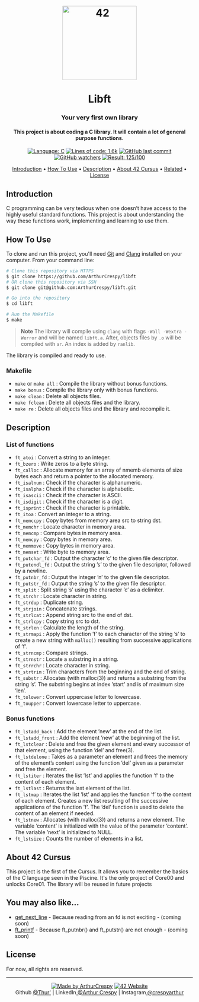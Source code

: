 <h1 align="center">
  <br>
  <a href="http://www.github.com/ArthurCrespy"><img src="https://42.fr/wp-content/uploads/2021/05/42-Final-sigle-seul.svg" alt="42" width="200"></a>
  <br><br>
  Libft
  <br>
</h1>

<h3 align="center">Your very first own library</h3>

<h4 align="center">This project is about coding a C library. It will contain a lot of general purpose functions.</a></h4>

<p align="center">
    <a href="https://github.com/ArthurCrespy/libft/search?l=c"> <img alt="Language: C" src="https://img.shields.io/badge/language-C-orange"></a>
    <a href="https://github.com/ArthurCrespy/libft"> <img alt="Lines of code: 1.6k" src="https://img.shields.io/badge/total%20lines-1.6k-blue"></a>
    <a href="https://github.com/ArthurCrespy/libft/commits"> <img alt="GitHub last commit" src="https://img.shields.io/github/last-commit/ArthurCrespy/libft?color=yellow"></a>
    <a href="https://github.com/ArthurCrespy/libft/watchers"> <img alt="GitHub watchers" src="https://img.shields.io/github/watchers/ArthurCrespy/libft?color=ff69b4"></a>
    <a href="https://projects.intra.42.fr/42cursus-libft/acrespy"> <img alt="Result: 125/100" src="https://img.shields.io/badge/result-125/100-brightgreen"></a>
  
</p>

<p align="center">
  <a href="#introduction">Introduction</a> •
  <a href="#how-to-use">How To Use</a> •
  <a href="#description">Description</a> •
  <a href="#about-42-cursus">About 42 Cursus</a> •
  <a href="#you-may-also-like">Related</a> •
  <a href="#license">License</a>
</p>

## Introduction

C programming can be very tedious when one doesn’t have access to the highly useful standard functions. This project is about understanding the way these functions work, implementing and learning to use them.

## How To Use

To clone and run this project, you'll need [Git](https://git-scm.com) and [Clang](https://clang.llvm.org/) installed on your computer. From your command line:

```bash
# Clone this repository via HTTPS
$ git clone https://github.com/ArthurCrespy/libft
# OR clone this repository via SSH
$ git clone git@github.com:ArthurCrespy/libft.git

# Go into the repository
$ cd libft

# Run the Makefile
$ make
```

> **Note**
> The library will compile using ```clang``` with flags ```-Wall -Wextra -Werror``` and will be named ```libft.a```. After, objects files  by ```.o``` will be compiled with ```ar```. An index is added by ```ranlib```.

The library is compiled and ready to use.

### Makefile

- ```make``` or ```make all``` : Compile the library without bonus functions.
- ```make bonus``` : Compile the library only with bonus functions.
- ```make clean``` : Delete all objects files.
- ```make fclean``` : Delete all objects files and the library.
- ```make re``` : Delete all objects files and the library and recompile it.

## Description

### List of functions

- ```ft_atoi``` : Convert a string to an integer.
- ```ft_bzero``` : Write zeros to a byte string.
- ```ft_calloc``` : Allocate memory for an array of nmemb elements of size bytes each and return a pointer to the allocated memory.
- ```ft_isalnum``` : Check if the character is alphanumeric.
- ```ft_isalpha``` : Check if the character is alphabetic.
- ```ft_isascii``` : Check if the character is ASCII.
- ```ft_isdigit``` : Check if the character is a digit.
- ```ft_isprint``` : Check if the character is printable.
- ```ft_itoa``` : Convert an integer to a string.
- ```ft_memccpy``` : Copy bytes from memory area src to string dst.
- ```ft_memchr``` : Locate character in memory area.
- ```ft_memcmp``` : Compare bytes in memory area.
- ```ft_memcpy``` : Copy bytes in memory area.
- ```ft_memmove``` : Copy bytes in memory area.
- ```ft_memset``` : Write byte to memory area.
- ```ft_putchar_fd``` : Output the character ’c’ to the given file descriptor.
- ```ft_putendl_fd``` : Output the string ’s’ to the given file descriptor, followed by a newline.
- ```ft_putnbr_fd``` : Output the integer ’n’ to the given file descriptor.
- ```ft_putstr_fd``` : Output the string ’s’ to the given file descriptor.
- ```ft_split``` : Split string ’s’ using the character ’c’ as a delimiter.
- ```ft_strchr``` : Locate character in string.
- ```ft_strdup``` : Duplicate string.
- ```ft_strjoin``` : Concatenate strings.
- ```ft_strlcat``` : Append string src to the end of dst.
- ```ft_strlcpy``` : Copy string src to dst.
- ```ft_strlen``` : Calculate the length of the string.
- ```ft_strmapi``` : Apply the function ’f’ to each character of the string ’s’ to create a new string with ```malloc()``` resulting from successive applications of ’f’.
- ```ft_strncmp``` : Compare strings.
- ```ft_strnstr``` : Locate a substring in a string.
- ```ft_strrchr``` : Locate character in string.
- ```ft_strtrim``` : Trim characters from the beginning and the end of string.
- ```ft_substr``` : Allocates (with malloc(3)) and returns a substring from the string ’s’. The substring begins at index ’start’ and is of maximum size ’len’.
- ```ft_tolower``` : Convert uppercase letter to lowercase.
- ```ft_toupper``` : Convert lowercase letter to uppercase.

### Bonus functions

- ```ft_lstadd_back``` : Add the element ’new’ at the end of the list.
- ```ft_lstadd_front``` : Add the element ’new’ at the beginning of the list.
- ```ft_lstclear``` : Delete and free the given element and every successor of that element, using the function ’del’ and free(3).
- ```ft_lstdelone``` : Takes as a parameter an element and frees the memory of the element’s content using the function ’del’ given as a parameter and free the element.
- ```ft_lstiter``` : Iterates the list ’lst’ and applies the function ’f’ to the content of each element.
- ```ft_lstlast``` : Returns the last element of the list.
- ```ft_lstmap``` : Iterates the list ’lst’ and applies the function ’f’ to the content of each element. Creates a new list resulting of the successive applications of the function ’f’. The ’del’ function is used to delete the content of an element if needed.
- ```ft_lstnew``` : Allocates (with malloc(3)) and returns a new element. The variable ’content’ is initialized with the value of the parameter ’content’. The variable ’next’ is initialized to NULL.
- ```ft_lstsize``` : Counts the number of elements in a list.

## About 42 Cursus

This project is the first of the Cursus. It allows you to remember the basics of the C language seen in the Piscine. It's the only project of Core00 and unlocks Core01. The library will be reused in future projects

## You may also like...

- [get_next_line](https://github.com/ArthurCrespy/get_next_line) - Because reading from an fd is not exciting - (coming soon)
- [ft_printf](https://github.com/ArthurCrespy/ft_printf) - Because ft_putnbr() and ft_putstr() are not enough - (coming soon)

## License

For now, all rights are reserved.

---
<p align="center">
    <a href="https://github.com/ArthurCrespy"> <img alt="Made by ArthurCrespy" src="https://img.shields.io/badge/made%20by-ArthurCrespy-blue"></a>
    <a href="https://42.fr"><img alt="42 Website" src="https://img.shields.io/badge/website-42.fr-blue"></a>
    <br>
    Github <a href="https://github.com/ArthurCrespy" target="_blank">@Thur'</a> |
    LinkedIn<a href="https://fr.linkedin.com/in/crespyarthur" target="_blank"> @Arthur Crespy</a> |
    Instagram<a href="https://instagram.com/arthurcrespy" target="_blank"> @crespyarthur</a> 
</p>

